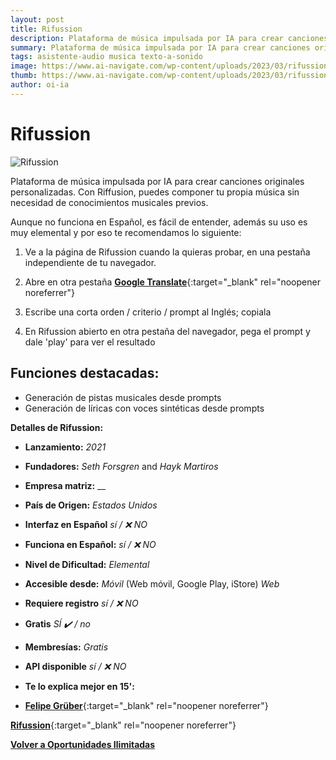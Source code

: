 ```yaml
---
layout: post
title: Rifussion
description: Plataforma de música impulsada por IA para crear canciones originales personalizadas.
summary: Plataforma de música impulsada por IA para crear canciones originales personalizadas. Con Riffusion, puedes componer tu propia música sin necesidad de conocimientos musicales previos.
tags: asistente-audio musica texto-a-sonido
image: https://www.ai-navigate.com/wp-content/uploads/2023/03/rifussion-1.png
thumb: https://www.ai-navigate.com/wp-content/uploads/2023/03/rifussion-1.png
author: oi-ia
---
```


# Rifussion

![Rifussion](https://www.ai-navigate.com/wp-content/uploads/2023/03/rifussion-1.png)

Plataforma de música impulsada por IA para crear canciones originales personalizadas. Con Riffusion, puedes componer tu propia música sin necesidad de conocimientos musicales previos.

Aunque no funciona en Español, es fácil de entender, además su uso es muy elemental y por eso te recomendamos lo siguiente:

1. Ve a la página de Rifussion cuando la quieras probar, en una pestaña independiente de tu navegador.

2. Abre en otra pestaña [**Google Translate**](https://translate.google.com/){:target="\_blank" rel="noopener noreferrer"}

3. Escribe una corta orden / criterio / prompt al Inglés; copiala

4. En Rifussion abierto en otra pestaña del navegador, pega el prompt y dale 'play' para ver el resultado

## Funciones destacadas:

- Generación de pistas musicales desde prompts
- Generación de líricas con voces sintéticas desde prompts

**Detalles de Rifussion:**

- **Lanzamiento:**
  _2021_

- **Fundadores:**
  _Seth Forsgren_ and _Hayk Martiros_

- **Empresa matriz:**
  \_\_

- **País de Origen:**
  _Estados Unidos_

- **Interfaz en Español**
  _sí / ❌ NO_

- **Funciona en Español:**
  _sí / ❌ NO_

- **Nivel de Dificultad:**
  _Elemental_

- **Accesible desde:**
  _Móvil_ (Web móvil, Google Play, iStore)
  _Web_

- **Requiere registro**
  _sí / ❌ NO_

- **Gratis**
  _SÍ ✔️ / no_

- **Membresías:**
  _Gratis_

- **API disponible**
  _sí / ❌ NO_

- **Te lo explica mejor en 15':**
- [**Felipe Grüber**](https://www.youtube.com/watch?v=9Nqb_xLHWOU){:target="\_blank" rel="noopener noreferrer"}

[**Rifussion**](https://www.riffusion.com/){:target="\_blank" rel="noopener noreferrer"}

[**Volver a Oportunidades Ilimitadas**](https://oportunidadesilimitadas.com)
